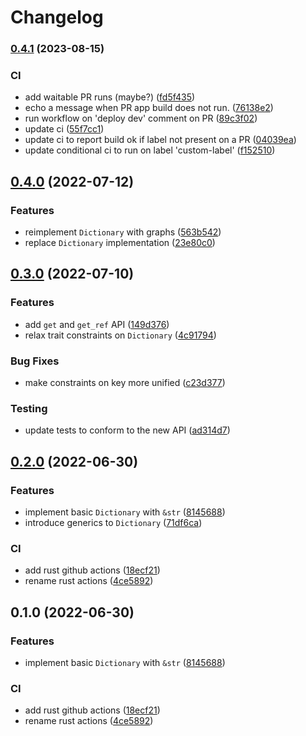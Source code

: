 # Changelog

### [0.4.1](https://www.github.com/nfejzic/capillary/compare/v0.4.0...v0.4.1) (2023-08-15)


### CI

* add waitable PR runs (maybe?) ([fd5f435](https://www.github.com/nfejzic/capillary/commit/fd5f435d7b0565b90f1aa490a1c5ac6c5725c344))
* echo a message when PR app build does not run. ([76138e2](https://www.github.com/nfejzic/capillary/commit/76138e20fb4ea4fe3d49e2db57c0de9d63f13b44))
* run workflow on 'deploy dev' comment on PR ([89c3f02](https://www.github.com/nfejzic/capillary/commit/89c3f02a1491c0a781c0f33acdbcf018a2a8b1f0))
* update ci ([55f7cc1](https://www.github.com/nfejzic/capillary/commit/55f7cc1ae9ea4206062bcb7ed7d9a9d3cde74b14))
* update ci to report build ok if label not present on a PR ([04039ea](https://www.github.com/nfejzic/capillary/commit/04039ead4e5a6a6808e3ecab055a6505cdf8ed73))
* update conditional ci to run on label 'custom-label' ([f152510](https://www.github.com/nfejzic/capillary/commit/f152510bfc84ff59479223bef8cd986e9e0ee342))

## [0.4.0](https://www.github.com/nfejzic/capillary/compare/v0.3.0...v0.4.0) (2022-07-12)


### Features

* reimplement `Dictionary` with graphs ([563b542](https://www.github.com/nfejzic/capillary/commit/563b542e96fbb8c7f0625e23e75c3cd1ef1656a6))
* replace `Dictionary` implementation ([23e80c0](https://www.github.com/nfejzic/capillary/commit/23e80c0a948e861de428ea4a1660ab2612548ddc))

## [0.3.0](https://www.github.com/nfejzic/capillary/compare/v0.2.0...v0.3.0) (2022-07-10)


### Features

* add `get` and `get_ref` API ([149d376](https://www.github.com/nfejzic/capillary/commit/149d37669c5f3127b1ede0d1a4446009f4bbf7a6))
* relax trait constraints on `Dictionary` ([4c91794](https://www.github.com/nfejzic/capillary/commit/4c91794bb3425e24007b971c1e41427cab07503c))


### Bug Fixes

* make constraints on key more unified ([c23d377](https://www.github.com/nfejzic/capillary/commit/c23d37767f2956fe50b3079aefaac85ff9d60fbf))


### Testing

* update tests to conform to the new API ([ad314d7](https://www.github.com/nfejzic/capillary/commit/ad314d7b8904f5232ab384dd4f89a8646aadc87a))

## [0.2.0](https://www.github.com/nfejzic/capillary/compare/v0.1.0...v0.2.0) (2022-06-30)


### Features

* implement basic `Dictionary` with `&str` ([8145688](https://www.github.com/nfejzic/capillary/commit/81456884f5d413021e26ae02783125dc48715136))
* introduce generics to `Dictionary` ([71df6ca](https://www.github.com/nfejzic/capillary/commit/71df6cafff049d48929f955a64c949bdbf554d36))


### CI

* add rust github actions ([18ecf21](https://www.github.com/nfejzic/capillary/commit/18ecf2149470c9b2d5af31e38538715015f2d82d))
* rename rust actions ([4ce5892](https://www.github.com/nfejzic/capillary/commit/4ce58925b031ea41641e1da5fb79be41c0382056))

## 0.1.0 (2022-06-30)


### Features

* implement basic `Dictionary` with `&str` ([8145688](https://www.github.com/nfejzic/capillary/commit/81456884f5d413021e26ae02783125dc48715136))


### CI

* add rust github actions ([18ecf21](https://www.github.com/nfejzic/capillary/commit/18ecf2149470c9b2d5af31e38538715015f2d82d))
* rename rust actions ([4ce5892](https://www.github.com/nfejzic/capillary/commit/4ce58925b031ea41641e1da5fb79be41c0382056))
